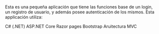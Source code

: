 Esta es una pequeña aplicación que tiene las funciones base de un login, un registro de usuario, y además posee autenticación de los mismos. Esta applicación utiliza:

C# (.NET) 
ASP.NET Core 
Razor pages 
Bootstrap 
Aruitectura MVC 

